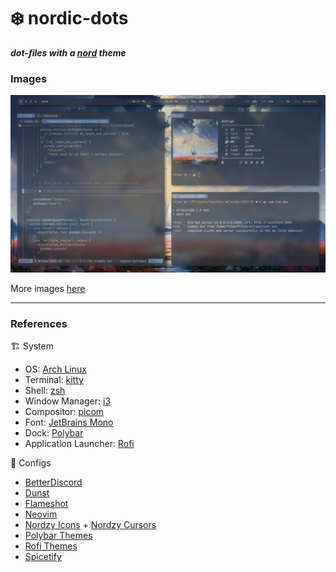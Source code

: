 # ❄️  nordic-dots
***dot-files with a [nord](https://www.nordtheme.com/) theme***


### Images
<picture>
    <img
        alt="Screencapture of Nord theme"
        src="./images/nord-3.png"
    >
</picture>

More images [here](/images)

---

### References
🏗️ System
- OS: [Arch Linux](https://archlinux.org/)
- Terminal: [kitty](https://sw.kovidgoyal.net/kitty/)
- Shell: [zsh](https://www.zsh.org/)
- Window Manager: [i3](https://github.com/i3/i3)
- Compositor: [picom](https://github.com/yshui/picom)
- Font: [JetBrains Mono](https://www.jetbrains.com/lp/mono/)
- Dock: [Polybar](https://github.com/polybar/polybar)
- Application Launcher: [Rofi](https://github.com/davatorium/rofi)

🎨 Configs
- [BetterDiscord](https://betterdiscord.app/theme/Nordic)
- [Dunst](https://github.com/jhagas/my-config)
- [Flameshot](https://github.com/amayer5125/nord-flameshot)
- [Neovim](https://github.com/shaunsingh/nord.nvim)
- [Nordzy Icons](https://github.com/alvatip/Nordzy-icon) + [Nordzy Cursors](https://github.com/alvatip/Nordzy-cursors)
- [Polybar Themes](https://github.com/adi1090x/polybar-themes)
- [Rofi Themes](https://github.com/adi1090x/rofi)
- [Spicetify](https://github.com/Tetrax-10/Nord-Spotify)
